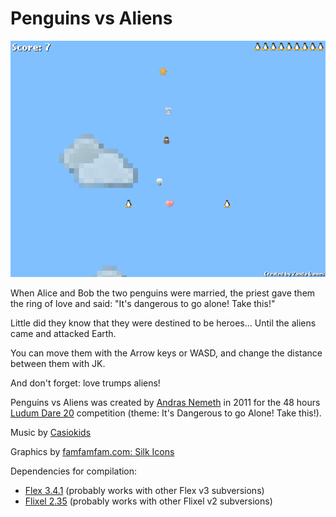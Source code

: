 Penguins vs Aliens
==================

![Screenshot](docs/screenshot.png)

When Alice and Bob the two penguins were married, the priest gave them the ring of love and said: "It's dangerous to go alone! Take this!"

Little did they know that they were destined to be heroes... Until the aliens came and attacked Earth.

You can move them with the Arrow keys or WASD, and change the distance between them with JK.

And don't forget: love trumps aliens!

Penguins vs Aliens was created by [Andras Nemeth](https://github.com/cu2) in 2011 for the 48 hours [Ludum Dare 20](http://ludumdare.com/compo/ludum-dare-20/) competition (theme: It's Dangerous to go Alone! Take this!).

Music by [Casiokids](http://www.last.fm/music/Casiokids/_/Fot+i+hose)

Graphics by [famfamfam.com: Silk Icons](http://www.famfamfam.com/lab/icons/silk/)

Dependencies for compilation:
* [Flex 3.4.1](http://opensource.adobe.com/wiki/display/flexsdk/Flex+SDK) (probably works with other Flex v3 subversions)
* [Flixel 2.35](http://flixel.org/) (probably works with other Flixel v2 subversions)
